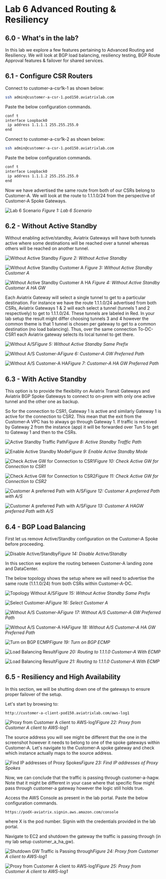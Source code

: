 # Lab 6 Advanced Routing & Resiliency

## 6.0 - What's in the lab?

In this lab we explore a few features pertaining to Advanced Routing and Resiliency. We will look at BGP load balancing, resiliency testing, BGP Route Approval features & failover for shared services.

## 6.1 - Configure CSR Routers

Connect to customer-a-csr1k-1 as shown below:

```bash
ssh admin@customer-a-csr-1.pod150.aviatrixlab.com 
```

Paste the below configuration commands.

```bash
conf t
interface Loopback0
 ip address 1.1.1.1 255.255.255.0
end
```

Connect to customer-a-csr1k-2 as shown below:

```bash
ssh admin@customer-a-csr-1.pod150.aviatrixlab.com 
```

Paste the below configuration commands.

```bash
conf t
interface Loopback0
 ip address 1.1.1.2 255.255.255.0
end
```

Now we have advertised the same route from both of our CSRs belong to Customer-A. We will look at the route to 1.1.1.0/24 from the perspective of Customer-A Spoke Gateways.

![Lab 6 Scenario](images/lab6/lab_6_scenario.png)
_Figure 1: Lab 6 Scenario_

## 6.2 - Without Active Standby

 Without enabling active/standby, Aviatrix Gateways will have both tunnels active where some destinations will be reached over a tunnel whereas others will be reached on another tunnel.

![Without Active Standby](images/lab6/ace_for_msps_lab_diagrams_without_active_standby.png)
_Figure 2: Without Active Standby_

![Without Active Standby Customer A](images/lab6/without_a_as_both_tunnels_are_active_customer_a.png)
_Figure 3: Without Active Standby Customer A_
 
![Without Active Standby Customer A HA](images/lab6/without_a_as_both_tunnels_are_active_customer_a_ha_gw.png)
_Figure 4: Without Active Standby Customer A HA GW_
 
Each Aviatrix Gateway will select a single tunnel to get to a particular destination. For instance we have the route 1.1.1.0/24 advertised from both CSRs, Aviatrix Gateways 1 & 2 will each select a tunnel (tunnels 1 and 2 respectively) to get to 1.1.1.0/24. These tunnels are labeled in Red. In your lab setup the result might differ choosing tunnels 3 and 4 however the common theme is that 1 tunnel is chosen per gateway to get to a common destination (no load balancing).
Thus, over the same connection To-DC-CSR1 each Aviatrix gateway selects its local tunnel to get there.

![Without A/S](images/lab6/without_active_standby_same_prefix.png)_Figure 5: Without Active Standby Same Prefix_

![Without A/S Customer-A](images/lab6/without_a_as_same_prefix_gw.png)_Figure 6: Customer-A GW Preferred Path_

![Without A/S Customer-A HA](images/lab6/without_a_as_same_prefix_ha_gw.png)_Figure 7: Customer-A HA GW Preferred Path_

## 6.3 - With Active Standby

This option is to provide the flexibility on Aviatrix Transit Gateways and Aviatrix BGP Spoke Gateways to connect to on-prem with only one active tunnel and the other one as backup.

So for the connection to CSR1, Gateway 1 is active and similarly Gateway 1 is active for the connection to CSR2. This mean that the exit from the Customer-A VPC has to always go through Gateway 1. If traffic is received by Gateway 2 from the instance (app) it will be forwarded over Tun 5 to get to Gateway 1 and then to the CSRs.

![Active Standby Traffic Path](images/lab6/with_active_standby.png)_Figure 8: Active Standby Traffic Path_

![Enable Active Standby Mode](images/lab6/enable_active_standby.png)_Figure 9: Enable Active Standby Mode_

![Check Active GW for Connection to CSR1](images/lab6/with_a_as_connection_towards_dc_csr1.png)_Figure 10: Check Active GW for Connection to CSR1_

![Check Active GW for Connection to CSR2](images/lab6/with_a_as_connection_towards_dc_csr2.png)_Figure 11: Check Active GW for Connection to CSR2_

![Customer A preferred Path with A/S](images/lab6/customer_a_preferred_path_with_as.png)_Figure 12: Customer A preferred Path with A/S_

![Customer A preferred Path with A/S](images/lab6/customer_a_hagw_preferred_path_with_as.png)_Figure 13: Customer A HAGW preferred Path with A/S_

## 6.4 - BGP Load Balancing

First let us remove Active/Standby configuration on the Customer-A Spoke before proceeding.

![Disable Active/Standby](images/lab6/disable_active_standby_mode.png)_Figure 14: Disable Active/Standby_

In this section we explore the routing between Customer-A landing zone and DataCenter.

The below topology shows the setup where we will need to advertise the same route (1.1.1.0/24) from both CSRs within Customer-A-DC.

![Topology Without A/S](images/lab6/without_active_standby_same_prefix.png)_Figure 15: Without Active Standby Same Prefix_

![Select Customer-A](images/lab6/select_customer_a_gw.png)_Figure 16: Select Customer A_

![Without A/S Customer-A](images/lab6/without_a_as_same_prefix_gw.png)_Figure 17: Without A/S Customer-A GW Preferred Path_

![Without A/S Customer-A HA](images/lab6/without_a_as_same_prefix_ha_gw.png)_Figure 18: Without A/S Customer-A HA GW Preferred Path_

![Turn on BGP ECMP](images/lab6/bgp_ecmp.png)_Figure 19: Turn on BGP ECMP_

![Load Balancing Result](images/lab6/load_balancing_after_bgp_ecmp.png)_Figure 20: Routing to 1.1.1.0 Customer-A With ECMP_

![Load Balancing Result](images/lab6/load_balancing_after_bgp_ecmp_ha.png)_Figure 21: Routing to 1.1.1.0 Customer-A With ECMP_

## 6.5 - Resiliency and High Availability

In this section, we will be shutting down one of the gateways to ensure proper failover of the setup. 

Let's start by browsing to:
```
http://customer-a-client-pod150.aviatrixlab.com/aws-log1
```
![Proxy from Customer A client to AWS-log1](images/lab6/proxy_customer_a_client_to_aws_log1_.png)_Figure 22: Proxy from Customer A client to AWS-log1_

The source address you will see might be different that the one in the screenshot however it needs to belong to one of the spoke gateways within Customer-A. Let's navigate to the Customer-A spoke gateway and check which instance actually maps to the source address.

![Find IP addresses of Proxy Spokes](images/lab6/check_customer_a_spoke_gateway_ips.png)_Figure 23: Find IP addresses of Proxy Spokes_

Now, we can conclude that the traffic is passing through customer-a-hagw. Note that it might be different in your case where that specific flow might pass through customer-a gateway however the logic still holds true.

Access the AWS Console as present in the lab portal. 
Paste the below configuration commands.
```
https://podX-aviatrix.signin.aws.amazon.com/console 
```
where X is the pod number. Signin with the credentials provided in the lab portal.

Navigate to EC2 and shutdown the gateway the traffic is passing through (in my lab setup customer_a_ha_gw).

![Shutdown GW Traffic is Passing through](images/lab6/lab_6_failover_shutdown_gw_traffic_is_passing_through.png)_Figure 24: Proxy from Customer A client to AWS-log1_

![Proxy from Customer A client to AWS-log1](images/lab6/lab_6_failover_proxy_customer_a_client_to_aws_log1_after_failover.png)_Figure 25: Proxy from Customer A client to AWS-log1_
